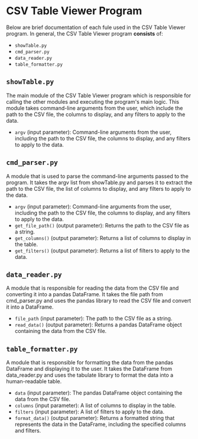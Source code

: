 # CSV Table Viewer Program

Below are brief documentation of each fule used in the CSV Table Viewer program.  In general, the CSV Table Viewer program **consists** of:
* `showTable.py`
* `cmd_parser.py`
* `data_reader.py`
* `table_formatter.py`


## `showTable.py`
The main module of the CSV Table Viewer program which is responsible for calling the other modules and executing the program's main logic. This module takes command-line arguments from the user, which include the path to the CSV file, the columns to display, and any filters to apply to the data.

* `argv` (input parameter): Command-line arguments from the user, including the path to the CSV file, the columns to display, and any filters to apply to the data.


## `cmd_parser.py`
A module that is used to parse the command-line arguments passed to the program. It takes the argv list from showTable.py and parses it to extract the path to the CSV file, the list of columns to display, and any filters to apply to the data.

* `argv` (input parameter): Command-line arguments from the user, including the path to the CSV file, the columns to display, and any filters to apply to the data.
* `get_file_path()` (output parameter): Returns the path to the CSV file as a string.
* `get_columns()` (output parameter): Returns a list of columns to display in the table.
* `get_filters()` (output parameter): Returns a list of filters to apply to the data.

## `data_reader.py`
A module that is responsible for reading the data from the CSV file and converting it into a pandas DataFrame. It takes the file path from cmd_parser.py and uses the pandas library to read the CSV file and convert it into a DataFrame.

* `file_path` (input parameter): The path to the CSV file as a string.
* `read_data()` (output parameter): Returns a pandas DataFrame object containing the data from the CSV file.

## `table_formatter.py`
A module that is responsible for formatting the data from the pandas DataFrame and displaying it to the user. It takes the DataFrame from data_reader.py and uses the tabulate library to format the data into a human-readable table.

* `data` (input parameter): The pandas DataFrame object containing the data from the CSV file.
* `columns` (input parameter): A list of columns to display in the table.
* `filters` (input parameter): A list of filters to apply to the data.
* `format_data()` (output parameter): Returns a formatted string that represents the data in the DataFrame, including the specified columns and filters.